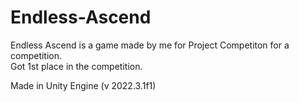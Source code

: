 # Endless-Ascend
Endless Ascend is a game made by me for Project Competiton for a competition.<br>
Got 1st place in the competition.

Made in Unity Engine (v 2022.3.1f1)
